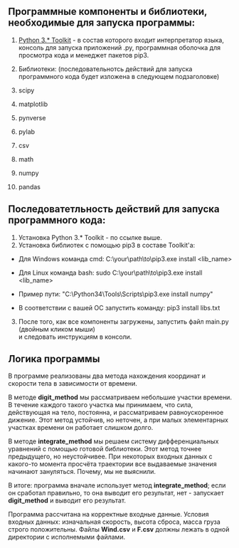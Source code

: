 ## Программные компоненты и библиотеки, необходимые для запуска программы:

1. [Python 3.* Toolkit](https://www.python.org/downloads/) - в состав которого входит интерпретатор языка,   
консоль для запуска приложений .py, программная оболочка для просмотра кода и менеджет пакетов pip3.

2. Библиотеки: (последовательнотсь действий для запуска программного кода будет изложена в следующем подзаголовке)
  1. scipy
  2. matplotlib 
  3. pynverse
  4. pylab
  5. csv
  6. math
  7. numpy
  8. pandas

## Последоватетльность действий для запуска программного кода:

1. Установка Python 3.* Toolkit - по ссылке выше.
2. Установка библиотек с помощью pip3 в составе Toolkit'а:
  * Для Windows команда cmd: C:\your\path\to\pip3.exe install <lib_name>
  * Для Linux команда bash: sudo C:\your\path\to\pip3.exe install <lib_name>
  * Пример пути: "C:\Python34\Tools\Scripts\pip3.exe install numpy"

  * В соответствии с вашей ОС запустить команду: pip3 install libs.txt

3. После того, как все компоненты загружены, запустить файл main.py (двойным кликом мыши)   
и следовать инструкциям в консоли.

## Логика программы

В программе реализованы два метода нахождения координат и скорости тела в зависимости от времени. 

В методе **digit_method** мы рассматриваем небольшие участки времени. В течение каждого такого участка мы принимаем, что сила, 
действующая на тело, постоянна, и рассматриваем равноускоренное дижение. Этот метод устойчив, но неточен, а при малых элементарных 
участках времени он работает слишком долго.

В методе **integrate_method** мы решаем систему дифференциальных уравнений с помощью готовой библиотеки. Этот метод точнее предыдущего, 
но неустойчивее. При некоторых входных данных с какого-то момента просчёта траектории все выдаваемые значения начинают зануляться. 
Почему, мы не выяснили.

В итоге: программа вначале использует метод **integrate_method**; если он сработал правильно, то она выводит его результат, нет - 
запускает **digit_method** и выводит его результат.



Программа рассчитана на корректные входные данные. Условия входных данных: изначальная скорость, высота сброса, масса груза 
строго положительны. Файлы **Wind.csv** и **F.csv** должны лежать в одной директории с исполнемыми файлами.

